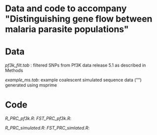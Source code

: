 # Data and code to accompany "Distinguishing gene flow between malaria parasite populations"

# Data

*pf3k_filt.tab* : filtered SNPs from Pf3K data release 5.1 as described in Methods

*example_ms.tab*: example coalescent simulated sequence data ("") generated using msprime

# Code
*R_PRC_pf3k.R*:
*FST_PRC_pf3k.R*:

*R_PRC_simulated.R*:
*FST_PRC_simlated.R*:

